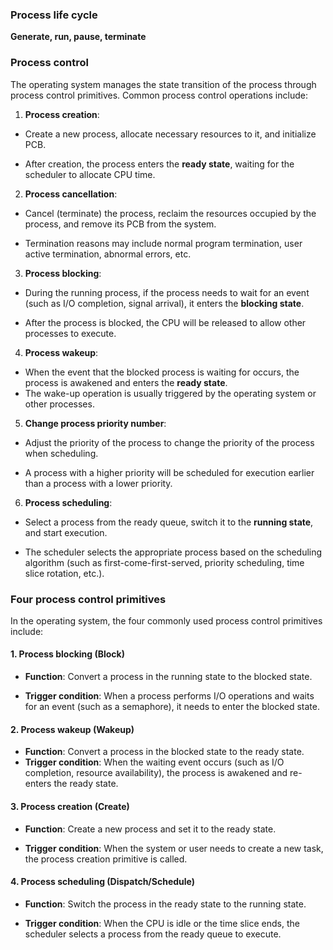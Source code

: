 ### Process life cycle

**Generate, run, pause, terminate**

### Process control

The operating system manages the state transition of the process through process control primitives. Common process control operations include:

1. **Process creation**:

- Create a new process, allocate necessary resources to it, and initialize PCB.

- After creation, the process enters the **ready state**, waiting for the scheduler to allocate CPU time.

2. **Process cancellation**:

- Cancel (terminate) the process, reclaim the resources occupied by the process, and remove its PCB from the system.

- Termination reasons may include normal program termination, user active termination, abnormal errors, etc.

3. **Process blocking**:

- During the running process, if the process needs to wait for an event (such as I/O completion, signal arrival), it enters the **blocking state**.

- After the process is blocked, the CPU will be released to allow other processes to execute.

4. **Process wakeup**:

- When the event that the blocked process is waiting for occurs, the process is awakened and enters the **ready state**.
- The wake-up operation is usually triggered by the operating system or other processes.

5. **Change process priority number**:

- Adjust the priority of the process to change the priority of the process when scheduling.

- A process with a higher priority will be scheduled for execution earlier than a process with a lower priority.

6. **Process scheduling**:

- Select a process from the ready queue, switch it to the **running state**, and start execution.

- The scheduler selects the appropriate process based on the scheduling algorithm (such as first-come-first-served, priority scheduling, time slice rotation, etc.).

### Four process control primitives

In the operating system, the four commonly used process control primitives include:

#### 1. **Process blocking (Block)**

- **Function**: Convert a process in the running state to the blocked state.

- **Trigger condition**: When a process performs I/O operations and waits for an event (such as a semaphore), it needs to enter the blocked state.

#### 2. **Process wakeup (Wakeup)**

- **Function**: Convert a process in the blocked state to the ready state.
- **Trigger condition**: When the waiting event occurs (such as I/O completion, resource availability), the process is awakened and re-enters the ready state.

#### 3. **Process creation (Create)**

- **Function**: Create a new process and set it to the ready state.

- **Trigger condition**: When the system or user needs to create a new task, the process creation primitive is called.

#### 4. **Process scheduling (Dispatch/Schedule)**

- **Function**: Switch the process in the ready state to the running state.

- **Trigger condition**: When the CPU is idle or the time slice ends, the scheduler selects a process from the ready queue to execute.